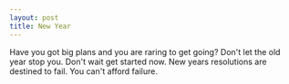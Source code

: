 ```yaml
---
layout: post
title: New Year
---
```


Have you got big plans and you are raring to get going? Don't let the old year stop you. Don't wait get started now. New years resolutions are destined to fail. You can't afford failure.